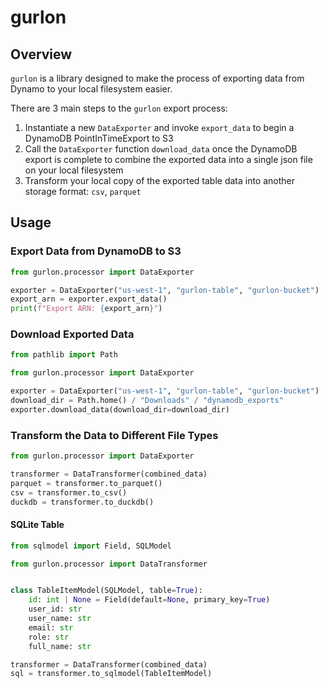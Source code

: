 # gurlon

## Overview

`gurlon` is a library designed to make the process of exporting data from Dynamo to your local filesystem easier.

There are 3 main steps to the `gurlon` export process:

1. Instantiate a new `DataExporter` and invoke `export_data` to begin a DynamoDB PointInTimeExport to S3
2. Call the `DataExporter` function `download_data` once the DynamoDB export is complete to combine the exported data into a single json file on your local filesystem
3. Transform your local copy of the exported table data into another storage format: `csv`, `parquet`

## Usage

### Export Data from DynamoDB to S3

```python
from gurlon.processor import DataExporter

exporter = DataExporter("us-west-1", "gurlon-table", "gurlon-bucket")
export_arn = exporter.export_data()
print(f"Export ARN: {export_arn}")
```

### Download Exported Data

```python
from pathlib import Path

from gurlon.processor import DataExporter

exporter = DataExporter("us-west-1", "gurlon-table", "gurlon-bucket")
download_dir = Path.home() / "Downloads" / "dynamodb_exports"
exporter.download_data(download_dir=download_dir)
```

### Transform the Data to Different File Types

```python
from gurlon.processor import DataExporter

transformer = DataTransformer(combined_data)
parquet = transformer.to_parquet()
csv = transformer.to_csv()
duckdb = transformer.to_duckdb()
```

#### SQLite Table

```python
from sqlmodel import Field, SQLModel

from gurlon.processor import DataTransformer


class TableItemModel(SQLModel, table=True):
    id: int | None = Field(default=None, primary_key=True)
    user_id: str
    user_name: str
    email: str
    role: str
    full_name: str

transformer = DataTransformer(combined_data)
sql = transformer.to_sqlmodel(TableItemModel)
```
